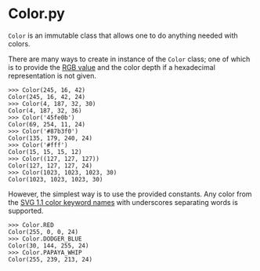 Color.py
========

`Color` is an immutable class that allows one to do anything needed with colors.

There are many ways to create in instance of the `Color` class; one of which is to provide the [RGB value](http://www.w3.org/TR/css3-color/#rgb-color) and the color depth if a hexadecimal representation is not given.

    >>> Color(245, 16, 42)
    Color(245, 16, 42, 24)
    >>> Color(4, 187, 32, 30)
    Color(4, 187, 32, 36)
    >>> Color('45fe0b')
    Color(69, 254, 11, 24)
    >>> Color('#87b3f0')
    Color(135, 179, 240, 24)
    >>> Color('#fff')
    Color(15, 15, 15, 12)
    >>> Color((127, 127, 127))
    Color(127, 127, 127, 24)
    >>> Color(1023, 1023, 1023, 30)
    Color(1023, 1023, 1023, 30)

However, the simplest way is to use the provided constants. Any color from the [SVG 1.1 color keyword names](http://www.w3.org/TR/SVG/types.html#ColorKeywords) with underscores separating words is supported.

    >>> Color.RED
    Color(255, 0, 0, 24)
    >>> Color.DODGER_BLUE
    Color(30, 144, 255, 24)
    >>> Color.PAPAYA_WHIP
    Color(255, 239, 213, 24)
